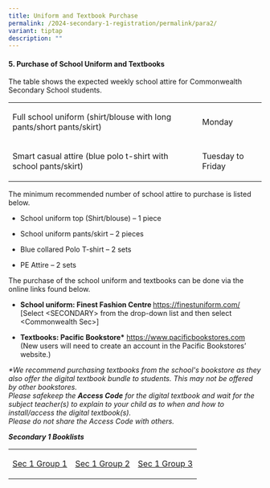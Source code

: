 ```yaml
---
title: Uniform and Textbook Purchase
permalink: /2024-secondary-1-registration/permalink/para2/
variant: tiptap
description: ""
---
```

<h4>5. Purchase of School Uniform and Textbooks</h4><p>The table shows the expected weekly school attire for Commonwealth Secondary School students.</p><table><tbody><tr><td rowspan="1" colspan="1"><p>Full school uniform (shirt/blouse with long pants/short pants/skirt)</p></td><td rowspan="1" colspan="1"><p>Monday</p></td></tr><tr><td rowspan="1" colspan="1"><p>Smart casual attire (blue polo t-shirt with school pants/skirt)</p></td><td rowspan="1" colspan="1"><p>Tuesday to Friday</p></td></tr></tbody></table><p></p><p>The minimum recommended number of school attire to purchase is listed below.</p><ul data-tight="true" class="tight"><li><p>School uniform top (Shirt/blouse) – 1 piece</p></li><li><p>School uniform pants/skirt – 2 pieces</p></li><li><p>Blue collared Polo T-shirt – 2 sets</p></li><li><p>PE Attire – 2 sets</p></li></ul><p></p><p>The purchase of the school uniform and textbooks can be done via the online links found below.</p><ul data-tight="true" class="tight"><li><p><strong>School uniform: Finest Fashion Centre </strong><a href="https://finestuniform.com/" rel="noopener noreferrer nofollow" target="_blank">https://finestuniform.com/ </a>[Select &lt;SECONDARY&gt; from the drop-down list and then select &lt;Commonwealth Sec&gt;]</p></li><li><p><strong>Textbooks: Pacific Bookstore*</strong> <a href="https://www.pacificbookstores.com" rel="noopener noreferrer nofollow" target="_blank">https://www.pacificbookstores.com </a>(New users will need to create an account in the Pacific Bookstores’ website.)</p></li></ul><p><em>*We recommend purchasing textbooks from the school's bookstore as they also offer the digital textbook bundle to students. This may not be offered by other bookstores.</em><br><em>Please safekeep the </em><strong><em>Access Code</em></strong><em> for the digital textbook and wait for the subject teacher(s) to explain to your child as to when and how to install/access the digital textbook(s).</em><br><em>Please do not share the Access Code with others.</em></p><p><strong><em>Secondary 1 Booklists</em></strong></p><table><tbody><tr><td rowspan="1" colspan="1"><p><a href="/files/CWSS_2024_SEC_1NT_BOOKLIST.pdf" rel="noopener noreferrer nofollow" target="_blank">Sec 1 Group 1</a></p></td><td rowspan="1" colspan="1"><p><a href="/files/CWSS_2024_SEC_1NA_BOOKLIST.pdf" rel="noopener noreferrer nofollow" target="_blank">Sec 1 Group 2</a></p></td><td rowspan="1" colspan="1"><p><a href="/files/CWSS_2024_SEC_1EXP_BOOKLIST.pdf" rel="noopener noreferrer nofollow" target="_blank">Sec 1 Group 3</a></p></td></tr></tbody></table><p></p>